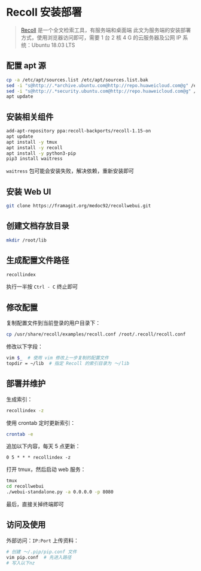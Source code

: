 # Recoll  安装部署
>  [Recoll](https://www.lesbonscomptes.com/recoll/) 是一个全文检索工具，有服务端和桌面端
> 此文为服务端的安装部署方式，使用浏览器访问即可，需要 1 台 2 核 4 G 的云服务器及公网 IP
> 系统：Ubuntu 18.03 LTS

## 配置 apt 源
```bash
cp -a /etc/apt/sources.list /etc/apt/sources.list.bak
sed -i "s@http://.*archive.ubuntu.com@http://repo.huaweicloud.com@g" /etc/apt/sources.list
sed -i "s@http://.*security.ubuntu.com@http://repo.huaweicloud.com@g" /etc/apt/sources.list
apt update
```

## 安装相关组件
```bash
add-apt-repository ppa:recoll-backports/recoll-1.15-on
apt update
apt install -y tmux
apt install -y recoll
apt install -y python3-pip
pip3 install waitress
```
`waitress` 包可能会安装失败，解决依赖，重新安装即可

## 安装 Web UI
```bash
git clone https://framagit.org/medoc92/recollwebui.git
```

## 创建文档存放目录
```bash
mkdir /root/lib
```
## 生成配置文件路径
```bash
recollindex
```
执行一半按 `Ctrl - C` 终止即可

## 修改配置
复制配置文件到当前登录的用户目录下：
```bash
cp /usr/share/recoll/examples/recoll.conf /root/.recoll/recoll.conf
```
修改以下字段：
```bash
vim $_  # 使用 vim 修改上一步复制的配置文件
topdir = ~/lib  # 指定 Recoll 的索引目录为 ～/lib
```
## 部署并维护
生成索引：
```bash
recollindex -z
```
使用 crontab 定时更新索引：
```bash
crontab -e
```
追加以下内容，每天 5 点更新：
```
0 5 * * * recollindex -z
```
打开 tmux，然后启动 web 服务：
```bash
tmux
cd recollwebui
./webui-standalone.py -a 0.0.0.0 -p 8080
```
最后，直接关掉终端即可
## 访问及使用
外部访问：`IP:Port`
上传资料：
```bash
# 创建 ～/.pip/pip.conf 文件
vim pip.conf  # 先进入路径
# 写入以下nz

```

















